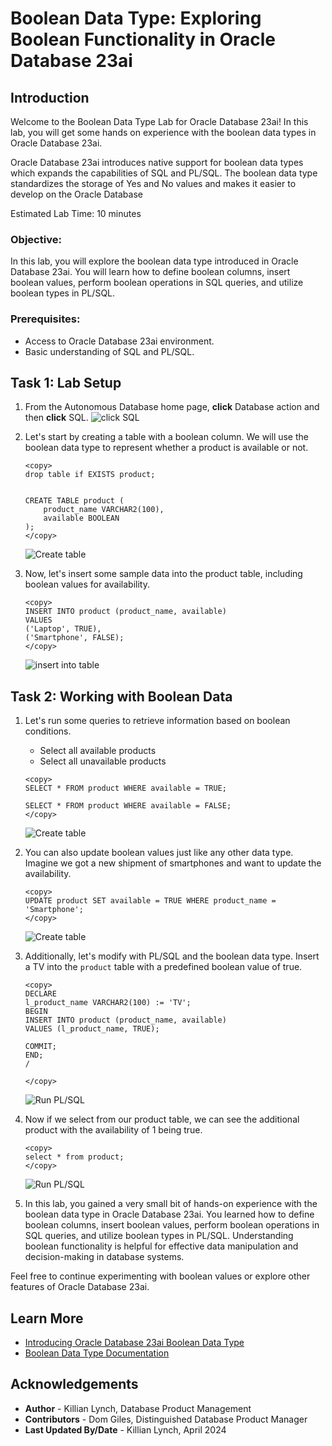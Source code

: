 # Boolean Data Type: Exploring Boolean Functionality in Oracle Database 23ai

## Introduction

Welcome to the Boolean Data Type Lab for Oracle Database 23ai! In this lab, you will get some hands on experience with the boolean data types in Oracle Database 23ai.

Oracle Database 23ai introduces native support for boolean data types which expands the capabilities of SQL and PL/SQL. The boolean data type standardizes the storage of Yes and No values and makes it easier to develop on the Oracle Database

Estimated Lab Time: 10 minutes

### Objective:
In this lab, you will explore the boolean data type introduced in Oracle Database 23ai. You will learn how to define boolean columns, insert boolean values, perform boolean operations in SQL queries, and utilize boolean types in PL/SQL.

### Prerequisites:
- Access to Oracle Database 23ai environment.
- Basic understanding of SQL and PL/SQL.

## Task 1: Lab Setup

1. From the Autonomous Database home page, **click** Database action and then **click** SQL.
    ![click SQL](images/im1.png " ")

2. Let's start by creating a table with a boolean column. We will use the boolean data type to represent whether a product is available or not.

    ```
    <copy>
    drop table if EXISTS product;


    CREATE TABLE product (
        product_name VARCHAR2(100),
        available BOOLEAN
    );
    </copy>
    ```
    ![Create table](images/im2.png " ")

3. Now, let's insert some sample data into the product table, including boolean values for availability.


    ```
    <copy>
    INSERT INTO product (product_name, available)
    VALUES 
    ('Laptop', TRUE),
    ('Smartphone', FALSE);
    </copy>
    ```
    ![insert into table](images/im3.png " ")

## Task 2: Working with Boolean Data

1. Let's run some queries to retrieve information based on boolean conditions.
    - Select all available products
    - Select all unavailable products

    ```
    <copy>
    SELECT * FROM product WHERE available = TRUE;

    SELECT * FROM product WHERE available = FALSE;
    </copy>
    ```
    ![Create table](images/im4.png " ")


2. You can also update boolean values just like any other data type. Imagine we got a new shipment of smartphones and want to update the availability.

    ```
    <copy>
    UPDATE product SET available = TRUE WHERE product_name = 'Smartphone';
    </copy>
    ```
    ![Create table](images/im5.png " ")


2. Additionally, let's modify with PL/SQL and the boolean data type. Insert a TV into the `product` table with a predefined boolean value of true.

    ```
    <copy>
    DECLARE
    l_product_name VARCHAR2(100) := 'TV'; 
    BEGIN
    INSERT INTO product (product_name, available)
    VALUES (l_product_name, TRUE);

    COMMIT;
    END;
    /

    </copy>
    ```
    ![Run PL/SQL](images/im5.png " ")

3. Now if we select from our product table, we can see the additional product  with the availability of 1 being true.

    ```
    <copy>
    select * from product;
    </copy>
    ```
    ![Run PL/SQL](images/im6.png " ")

4. In this lab, you gained a very small bit of hands-on experience with the boolean data type in Oracle Database 23ai. You learned how to define boolean columns, insert boolean values, perform boolean operations in SQL queries, and utilize boolean types in PL/SQL. Understanding boolean functionality is helpful for effective data manipulation and decision-making in database systems.

Feel free to continue experimenting with boolean values or explore other features of Oracle Database 23ai.

## Learn More

* [Introducing Oracle Database 23ai Boolean Data Type](https://medium.com/oracledevs/boolean-data-type-in-oracle-database-23ai-b9ae541c697f)
* [Boolean Data Type Documentation](https://docs.oracle.com/en/database/oracle/oracle-database/23/nfcoa/application-development.html)

## Acknowledgements
* **Author** - Killian Lynch, Database Product Management
* **Contributors** - Dom Giles, Distinguished Database Product Manager
* **Last Updated By/Date** - Killian Lynch, April 2024